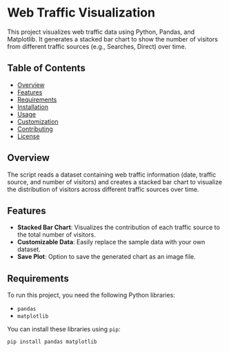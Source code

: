 # Web Traffic Visualization

This project visualizes web traffic data using Python, Pandas, and Matplotlib. It generates a stacked bar chart to show the number of visitors from different traffic sources (e.g., Searches, Direct) over time.

## Table of Contents
- [Overview](#overview)
- [Features](#features)
- [Requirements](#requirements)
- [Installation](#installation)
- [Usage](#usage)
- [Customization](#customization)
- [Contributing](#contributing)
- [License](#license)

## Overview
The script reads a dataset containing web traffic information (date, traffic source, and number of visitors) and creates a stacked bar chart to visualize the distribution of visitors across different traffic sources over time.

## Features
- **Stacked Bar Chart**: Visualizes the contribution of each traffic source to the total number of visitors.
- **Customizable Data**: Easily replace the sample data with your own dataset.
- **Save Plot**: Option to save the generated chart as an image file.

## Requirements
To run this project, you need the following Python libraries:
- `pandas`
- `matplotlib`

You can install these libraries using `pip`:

```bash
pip install pandas matplotlib
